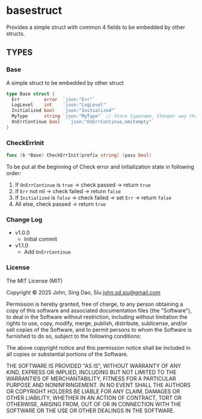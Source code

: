 # basestruct

Provides a simple struct with common 4 fields to be embedded by other structs.

## TYPES

### Base

A simple struct to be embedded by other struct
```go
type Base struct {
  Err         error  `json:"Err"`
  LogLevel    int    `json:"LogLevel"`
  Initialized bool   `json:"Initialized"`
  MyType      string `json:"MyType"` // Store typename. Cheaper way than reflector for logging.
  OnErrContinue bool   `json:"OnErrContinue,omitempty"`
}
```

### CheckErrInit

```go
func (b *Base) CheckErrInit(prefix string) (pass bool)
```

To be put at the beginning of Check error and initialization state in following order:

1. If `OnErrContinue` is `true` -> check passed -> return `true`
2. If `Err` not nil -> check failed -> return `false`
3. If `Initialized` is `false` -> check failed -> set `Err` -> return `false`
4. All else, check passed -> return `true`

### Change Log

- v1.0.0
  - Initial commit
- v1.1.0
  - Add `OnErrContinue`

### License

The MIT License (MIT)

Copyright © 2025 John, Sing Dao, Siu <john.sd.siu@gmail.com>

Permission is hereby granted, free of charge, to any person obtaining a copy of this software and associated documentation files (the "Software"), to deal in the Software without restriction, including without limitation the rights to use, copy, modify, merge, publish, distribute, sublicense, and/or sell copies of the Software, and to permit persons to whom the Software is furnished to do so, subject to the following conditions:

The above copyright notice and this permission notice shall be included in all copies or substantial portions of the Software.

THE SOFTWARE IS PROVIDED "AS IS", WITHOUT WARRANTY OF ANY KIND, EXPRESS OR IMPLIED, INCLUDING BUT NOT LIMITED TO THE WARRANTIES OF MERCHANTABILITY, FITNESS FOR A PARTICULAR PURPOSE AND NONINFRINGEMENT. IN NO EVENT SHALL THE AUTHORS OR COPYRIGHT HOLDERS BE LIABLE FOR ANY CLAIM, DAMAGES OR OTHER LIABILITY, WHETHER IN AN ACTION OF CONTRACT, TORT OR OTHERWISE, ARISING FROM, OUT OF OR IN CONNECTION WITH THE SOFTWARE OR THE USE OR OTHER DEALINGS IN THE SOFTWARE.
